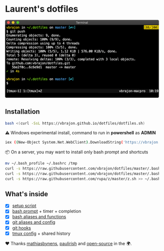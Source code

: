 # Laurent's dotfiles

![Terminal screenshot](dotfiles.png)

## Installation

```bash
bash <(curl -SsL https://vbrajon.github.io/dotfiles/dotfiles.sh)
```

⚠️ Windows experimental install, command to run in **powershell** as **ADMIN**

```bash
iex ((New-Object System.Net.WebClient).DownloadString('https://vbrajon.github.io/dotfiles/dotfiles.ps1'))
```

📦 On a server, you may want to install only bash prompt and shortcuts

```bash
mv ~/.bash_profile ~/.bashrc /tmp
curl -s https://raw.githubusercontent.com/vbrajon/dotfiles/master/.bash_prompt >> ~/.bash_profile
curl -s https://raw.githubusercontent.com/vbrajon/dotfiles/master/.bash_shortcuts >> ~/.bash_profile
curl -s https://raw.githubusercontent.com/rupa/z/master/z.sh >> ~/.bash_profile
```

## What's inside

- [x] [setup script](dotfiles.sh)
- [x] [bash prompt](.bash_prompt) + timer + completion
- [x] [bash aliases and functions](.bash_shortcuts)
- [x] [git aliases and config](.gitconfig)
- [x] [git hooks](.githooks)
- [x] [tmux config](.tmux.conf) + shared history

❤️ Thanks [mathiasbynens](https://github.com/mathiasbynens/dotfiles), [paulirish](https://github.com/paulirish/dotfiles) and [open-source](https://github.com/search?q=bash&s=stars) in the 🌍.
